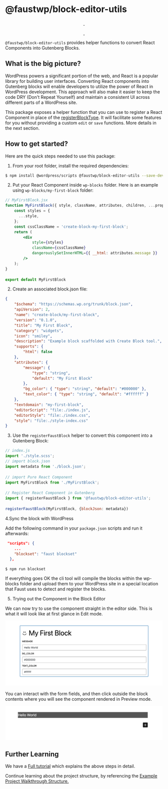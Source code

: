 # @faustwp/block-editor-utils

<p align="center">
  <a aria-label="NPM version" href="https://www.npmjs.com/package/@faustwp/block-editor-utils">
    <img alt="" src="https://img.shields.io/npm/v/@faustwp/block-editor-utils?color=7e5cef&style=for-the-badge">
  </a>

  <a aria-label="License" href="https://github.com/wpengine/faustjs/blob/canary/LICENSE">
    <img alt="" src="https://img.shields.io/npm/l/@faustwp/block-editor-utils?color=7e5cef&style=for-the-badge">
  </a>
</p>

<p align="center">
  <a aria-label="Faust.js block-editor-utils Downloads Per Month" href="https://www.npmjs.com/package/@faustwp/block-editor-utils">
    <img alt="" src="https://img.shields.io/npm/dm/@faustwp/block-editor-utils?color=7e5cef&style=for-the-badge&label=@faustwp/block-editor-utils">
  </a>
  <a aria-label="Faust.js block-editor-utils Downloads Per Week" href="https://www.npmjs.com/package/@faustwp/block-editor-utils">
    <img alt="" src="https://img.shields.io/npm/dw/@faustwp/block-editor-utils?color=7e5cef&style=for-the-badge&label=@faustwp/block-editor-utils">
  </a>
</p>

`@faustwp/block-editor-utils` provides helper functions to convert React Components into Gutenberg Blocks.

## What is the big picture?

WordPress powers a significant portion of the web, and React is a popular library for building user interfaces. Converting React components into Gutenberg blocks will enable developers to utilize the power of React in WordPress development. This approach will also make it easier to keep the code DRY (Don't Repeat Yourself) and maintain a consistent UI across different parts of a WordPress site.

This package exposes a helper function that you can use to register a React Component in place of the [registerBlockType](https://developer.wordpress.org/block-editor/reference-guides/block-api/block-registration/#registerblocktype). It will facilitate some features for you without providing a custom `edit` or `save` functions. More details in the next section.

## How to get started?

Here are the quick steps needed to use this package:

1. From your root folder, install the required dependencies:
```bash
$ npm install @wordpress/scripts @faustwp/block-editor-utils --save-dev
```

2. Put your React Component inside `wp-blocks` folder. Here is an example using `wp-blocks/my-first-block` folder:

```jsx
// MyFirstBlock.jsx
function MyFirstBlock({ style, className, attributes, children, ...props }) {
    const styles = {
      ...style,
    };
    const cssClassName = 'create-block-my-first-block';
	return (
		<div
			style={styles}
			className={cssClassName}
			dangerouslySetInnerHTML={{ __html: attributes.message }}
		/>
	);
}

export default MyFirstBlock
```

2. Create an associated block.json file:

```json
{
	"$schema": "https://schemas.wp.org/trunk/block.json",
	"apiVersion": 2,
	"name": "create-block/my-first-block",
	"version": "0.1.0",
	"title": "My First Block",
	"category": "widgets",
	"icon": "smiley",
	"description": "Example block scaffolded with Create Block tool.",
	"supports": {
		"html": false
	},
	"attributes": {
		"message": {
			"type": "string",
            "default": "My First Block"
		},
		"bg_color": { "type": "string", "default": "#000000" },
        "text_color": { "type": "string", "default": "#ffffff" }
	},
	"textdomain": "my-first-block",
	"editorScript": "file:./index.js",
	"editorStyle": "file:./index.css",
	"style": "file:./style-index.css"
}
```

3. Use the `registerFaustBlock` helper to convert this component into a Gutenberg Block:

```js
// index.js
import './style.scss';
// import block.json
import metadata from './block.json';

// import Pure React Component
import MyFirstBlock from './MyFirstBlock';

// Register React Component in Gutenberg
import { registerFaustBlock } from '@faustwp/block-editor-utils';

registerFaustBlock(MyFirstBlock, {blockJson: metadata})
```

4.Sync the block with WordPress

Add the following command in your `package.json` scripts and run it afterwards:

```json
 "scripts": {
    ...
    "blockset": "faust blockset"
  },
```
`$ npm run blockset`

If everything goes OK the cli tool will compile the blocks within the wp-blocks folder and upload them to your WordPress site in a special location that Faust uses to detect and register the blocks.

5. Trying out the Component in the Block Editor

We can now try to use the component straight in the editor side. This is what it will look like at first glance in Edit mode.

![React Component in Edit Mode](./EditMode.png)

You can interact with the form fields, and then click outside the block contents where you will see the component rendered in Preview mode.

![React Component in Preview Mode](./PreviewMode.png)

## Further Learning

We have a [Full tutorial](https://faustjs.org/tutorial/react-components-to-gutenberg-blocks) which explains the above steps in detail.

Continue learning about the project structure, by referencing the [Example Project Walkthrough Structure.](https://faustjs.org/tutorial/getting-started-with-the-block-support-example-project)

